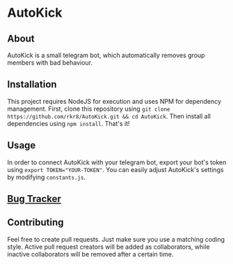 # AutoKick

## About

AutoKick is a small telegram bot, which automatically removes group members with bad behaviour.

## Installation

This project requires NodeJS for execution and uses NPM for dependency management.
First, clone this repository using `git clone https://github.com/rkr8/AutoKick.git && cd AutoKick`.
Then install all dependencies using `npm install`. That's it!

## Usage

In order to connect AutoKick with your telegram bot, export your bot's token using `export TOKEN="YOUR-TOKEN"`.
You can easily adjust AutoKick's settings by modifying `constants.js`.

## [Bug Tracker](https://github.com/rkr8/AutoKick/issues)

## Contributing

Feel free to create pull requests. Just make sure you use a matching coding style.
Active pull request creators will be added as collaborators,
while inactive collaborators will be removed after a certain time.
